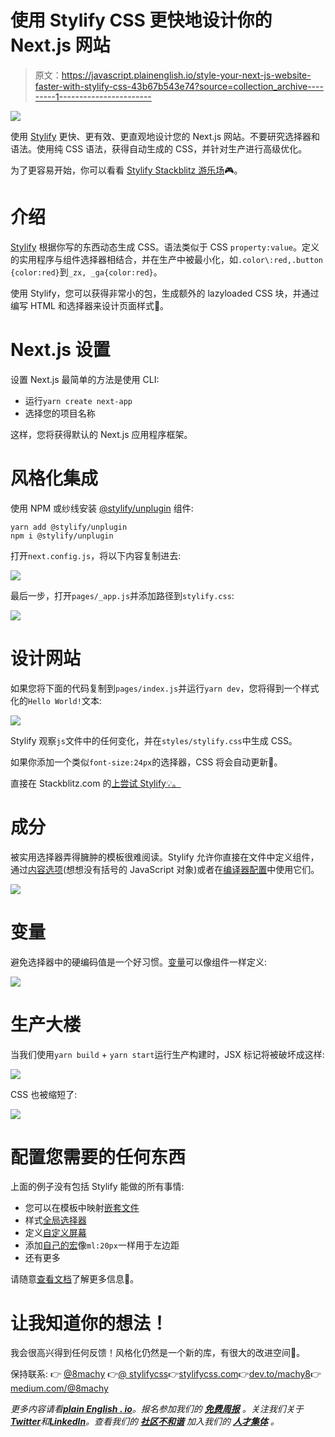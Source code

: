 # 使用 Stylify CSS 更快地设计你的 Next.js 网站

> 原文：<https://javascript.plainenglish.io/style-your-next-js-website-faster-with-stylify-css-43b67b543e74?source=collection_archive---------1----------------------->

![](img/2f4c4aa30222ae85bef77c2d9891ba43.png)

使用 [Stylify](https://stylifycss.com/) 更快、更有效、更直观地设计您的 Next.js 网站。不要研究选择器和语法。使用纯 CSS 语法，获得自动生成的 CSS，并针对生产进行高级优化。

为了更容易开始，你可以看看 [Stylify Stackblitz 游乐场](https://stackblitz.com/edit/stylify-nextjs-template?devtoolsheight=33&file=pages%2Findex.js)🎮。

# 介绍

[Stylify](https://stylifycss.com/) 根据你写的东西动态生成 CSS。语法类似于 CSS `property:value`。定义的实用程序与组件选择器相结合，并在生产中被最小化，如`.color\:red,.button {color:red}`到`_zx, _ga{color:red}`。

使用 Stylify，您可以获得非常小的包，生成额外的 lazyloaded CSS 块，并通过编写 HTML 和选择器来设计页面样式🤟。

# Next.js 设置

设置 Next.js 最简单的方法是使用 CLI:

*   运行`yarn create next-app`
*   选择您的项目名称

这样，您将获得默认的 Next.js 应用程序框架。

# 风格化集成

使用 NPM 或纱线安装 [@stylify/unplugin](https://stylifycss.com/docs/unplugin) 组件:

```
yarn add @stylify/unplugin
npm i @stylify/unplugin
```

打开`next.config.js`，将以下内容复制进去:

![](img/a2c72e30b80f4e4d5bf9c142e91fc067.png)

最后一步，打开`pages/_app.js`并添加路径到`stylify.css`:

![](img/130a71085d1665aef5decf07d94ec6da.png)

# 设计网站

如果您将下面的代码复制到`pages/index.js`并运行`yarn dev`，您将得到一个样式化的`Hello World!`文本:

![](img/389ab8ce1e1c6c6c6fd77c2b9d99bf12.png)

Stylify 观察`js`文件中的任何变化，并在`styles/stylify.css`中生成 CSS。

如果你添加一个类似`font-size:24px`的选择器，CSS 将会自动更新🎉。

直接在 Stackblitz.com 的[上尝试 Stylify💡。](https://stackblitz.com/edit/stylify-nextjs-template?devtoolsheight=33&file=pages%2Findex.js)

# 成分

被实用选择器弄得臃肿的模板很难阅读。Stylify 允许你直接在文件中定义组件，通过[内容选项](https://stylifycss.com/docs/get-started#defining-a-component)(想想没有括号的 JavaScript 对象)或者在[编译器配置](https://stylifycss.com/docs/get-started#defining-a-component)中使用它们。

![](img/3901cec24bd94994142dcccd24f3d670.png)

# 变量

避免选择器中的硬编码值是一个好习惯。[变量](https://stylifycss.com/docs/get-started#adding-a-variable)可以像组件一样定义:

![](img/bd17572589dbce99f5ac0a96859ffaa0.png)

# 生产大楼

当我们使用`yarn build` + `yarn start`运行生产构建时，JSX 标记将被破坏成这样:

![](img/4a6037789cdf44b4943263320752f984.png)

CSS 也被缩短了:

![](img/fb4699ff4aaeb601efd0169876a1bb48.png)

# 配置您需要的任何东西

上面的例子没有包括 Stylify 能做的所有事情:

*   您可以在模板中映射[嵌套文件](https://stylifycss.com/docs/bundler#files-content-option)
*   样式[全局选择器](https://stylifycss.com/docs/stylify/compiler#plainselectors)
*   定义[自定义屏幕](https://stylifycss.com/docs/stylify/compiler#screens)
*   添加[自己的宏](https://stylifycss.com/docs/stylify/compiler#macros)像`ml:20px`一样用于左边距
*   还有更多

请随意[查看文档](https://stylifycss.com/docs/get-started)了解更多信息💎。

# 让我知道你的想法！

我会很高兴得到任何反馈！风格化仍然是一个新的库，有很大的改进空间🙂。

保持联系:
👉 [@8machy](https://twitter.com/8machy)
👉[@ stylifycss](https://twitter.com/stylifycss)👉[stylifycss.com](https://stylifycss.com/)👉[dev.to/machy8](https://dev.to/machy8)👉[medium.com/@8machy](https://medium.com/@8machy)

*更多内容请看*[***plain English . io***](https://plainenglish.io/)*。报名参加我们的* [***免费周报***](http://newsletter.plainenglish.io/) *。关注我们关于*[***Twitter***](https://twitter.com/inPlainEngHQ)*和*[***LinkedIn***](https://www.linkedin.com/company/inplainenglish/)*。查看我们的* [***社区不和谐***](https://discord.gg/GtDtUAvyhW) *加入我们的* [***人才集体***](https://inplainenglish.pallet.com/talent/welcome) *。*